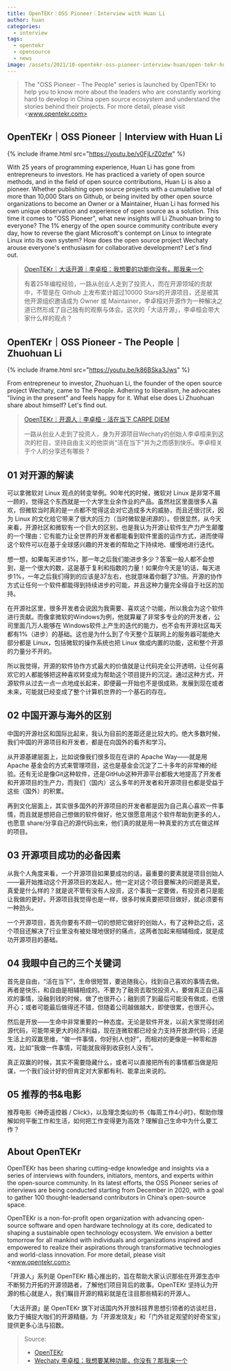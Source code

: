 ```yaml
---
title: OpenTEKr｜OSS Pioneer｜Interview with Huan Li
author: huan
categories:
  - interview
tags:
  - opentekr
  - opensource
  - news
image: /assets/2021/10-opentekr-oss-pioneer-interview-huan/open-tekr-huan.webp
---
```


> The  "OSS Pioneer - The People"  series is launched by OpenTEKr to help you to know more about the leaders who are constantly working hard to develop in China open source ecosystem and understand the stories behind their projects. For more detail, please visit <www.opentekr.com>

## OpenTEKr｜OSS Pioneer｜Interview with Huan Li

{% include iframe.html src="https://youtu.be/v0FjLrZ0zfw" %}

With 25 years of programming experience, Huan Li has gone from entrepreneurs to investors. He has practiced a variety of open source methods, and in the field of open source contributions, Huan Li is also a pioneer. Whether publishing open source projects with a cumulative total of more than 10,000 Stars on Github, or being invited by other open source organizations to become an Owner or a Maintainer, Huan Li has formed his own unique observation and experience of open source as a solution. This time it comes to "OSS Pioneer", what new insights will Li Zhuohuan bring to everyone? The 1% energy of the open source community contribute every day, how to reverse the giant Microsoft's contempt on Linux to integrate Linux into its own system? How does the open source project Wechaty arouse everyone's enthusiasm for collaborative development? Let's find out.

> [OpenTEKr｜大话开源｜李卓桓：我想要的功能你没有，那我来一个](https://www.bilibili.com/video/BV1N44y1i7GV)  
>  
> 有着25年编程经验，一路从创业人走到了投资人，而在开源领域的贡献中，不管是在 Github 上发布累计超过10000 Stars的开源项目，还是被其他开源组织邀请成为 Owner 或 Maintainer，李卓桓对开源作为一种解决之道已然形成了自己独有的观察与体会。这次的「大话开源」，李卓桓会带大家什么样的观点？

## OpenTEKr｜OSS Pioneer - The People｜Zhuohuan Li

{% include iframe.html src="https://youtu.be/k86BSka3Jws" %}

From entrepreneur to investor, Zhuohuan Li, the founder of the open source project Wechaty, came to The People. Adhering to liberalism, he advocates "living in the present" and feels happy for it. What else does Li Zhuohuan share about himself? Let's find out.

> [OpenTEKr｜开源人｜李卓桓 - 活在当下 CARPE DIEM](https://www.bilibili.com/video/BV1j3411874h)  
>  
> 一路从创业人走到了投资人，身为开源项目Wechaty的创始人李卓桓来到这次的栏目，坚持自由主义的他崇尚“活在当下”并为之而感到快乐。李卓桓关于个人的分享还有哪些？

## 01 对开源的解读

可以拿微软对 Linux 观点的转变举例。90年代的时候，微软对 Linux 是非常不屑一顾的，觉得这个东西就是一个大学生业余作业的产品。虽然社区里面很多人喜欢，但微软当时真的是一点都不觉得这会对它造成多大的威胁，而且还很讨厌，因为 Linux 的文化给它带来了很大的压力（当时微软是闭源的）。但很显然，从今天来看，开源社区和微软有一个巨大的区别，也是我认为开源让软件生产力产生颠覆的一个理由：它有能力让全世界的开发者都能看到软件里面的运作方式，进而使得这个软件可以在基于全球感兴趣的开发者的帮助之下持续地、缓慢地进行迭代。

想一想，如果每天进步1%，那一年之后我们能进步多少？答案一般人都不会想到，是一个很大的数，这是基于复利和指数的力量！如果你今天是1的话，每天进步1%，一年之后我们得到的应该是37左右，也就意味着你翻了37倍。开源的协作方式让任何一个软件都能得到持续进步的可能，并且这种力量完全得自于社区的加持。

在开源社区里，很多开发者会说因为我需要、喜欢这个功能，所以我会为这个软件进行贡献。而像拿微软的Windows为例，他就算雇了非常多专业的的开发者，公司里面几万人能够在 Windows软件上产生的迭代的能力，也不会有开源社区每天都有1%（进步）的基础。这也是为什么到了今天整个互联网上的服务器可能绝大部分都是 Linux，包括微软的操作系统也把 Linux 做成内置的功能，这和整个开源的力量分不开的。

所以我觉得，开源的软件协作方式最大的价值就是让代码完全公开透明，让任何喜欢它的人都能够把这种喜欢转变成为帮助这个项目提升的沉淀。通过这种方式，开源软件从过去一点一点地成长起来，即便最一开始也不是很成熟，发展到现在或者未来，可能就已经变成了整个计算机世界的一个基石的存在。

## 02 中国开源与海外的区别

中国的开源社区和国际比起来，我认为目前的差距还是比较大的。绝大多数时候，我们中国的开源项目和开发者，都是在向国外的看齐和学习。

从开源基建层面上，比如说像我们很多现在在讲的 Apache Way——就是用Apache 基金会的方式来管理项目，这也是基金会沉淀了二十多年的非常棒的经验。还有无论是像Git这种软件，还是GitHub这种开源平台都极大地提高了开发者和开源项目的生产力，而我们（国内）这么多年的开发者和开源项目也都是受益于这些（国外）的积累。

再到文化层面上，其实很多国外的开源项目的开发者都是因为自己真心喜欢一件事情，而且就是想把自己想做的软件做好，他又很愿意用这个软件帮助到更多的人，也愿意 share/分享自己的源代码出来，他们真的就是用一种真爱的方式在做这样的项目。

## 03 开源项目成功的必备因素

从我个人角度来看，一个开源项目如果要成功的话，最重要的要素就是项目创始人——最开始推动这个开源项目的发起人，他一定对这个项目要解决的问题是真爱。真爱是什么样的？就是说不管有没有人投资，这个事我一定要做，有投资者只是能让我做的更好。开源项目我觉得也是一样，很多时候真要把项目做好，就必须要有一种劲头。

一个开源项目，首先你要有不顾一切的想把它做好的创始人，有了这种劲之后，这个项目还解决了行业里没有被处理地很好的痛点，这两者加起来相辅相成，就是成功开源项目的基础。

## 04 我眼中自己的三个关键词

首先是自由，“活在当下”，生命很短暂，要追随我心，找到自己喜欢的事情去做。再者是快乐，和自由是相辅相成的。不要为了融资去取悦投资人，要做真正自己喜欢的事情，没融到钱的时候，做了也很开心；融到资了到最后可能没有做成，也很开心；或者可能最后做得还不错，但随着公司越做越大，即使很累，也很开心。

然后是开放——生命中非常重要的一种态度。无论是软件开发，以前大家觉得封闭源代码，可能带来更大的经济利益，现在连微软都已经全力支持开放源代码；还是生活上的双赢思维，“做一件事情，你好别人也好”，而相对的更像是一种零和游戏，比如“我做一件事情，可能就我得到收获别人没有”。

真正双赢的时候，其实不需要隐藏什么，或者可以直接把所有的事情都当做是阳谋，一个我们设计好的但肯定对大家都有利、能拿出来说的。

## 05 推荐的书&电影

推荐电影《神奇遥控器 / Click》，以及理念类似的书《每周工作4小时》，帮助你理解如何平衡工作和生活，如何把工作变得更为高效？理解自己生命中为什么要工作？

## About OpenTEKr

OpenTEKr has been sharing cutting-edge knowledge and insights via a series of interviews with founders, initiators, mentors, and experts within the open-source community. In its latest efforts, the OSS Pioneer series of interviews are being conducted starting from December in 2020, with a goal to gather 100 thought-leadersand contributors in China’s open-source space.

OpenTEKr is a non-for-profit open organization with advancing open-source software and open hardware technology at its core, dedicated to shaping a sustainable open technology ecosystem. We envision a better tomorrow for all mankind with individuals and organizations inspired and empowered to realize their aspirations through transformative technologies and world-class innovation. For more detail, please visit <www.opentekr.com>

「开源人」系列是 OpenTEKr 精心推出的，旨在帮助大家认识那些在开源生态中不断努力开拓的开源领路者，了解他们项目背后的故事。OpenTEKr 坚持认为开源的核心就是人，我们瞩目开源的精彩就是在注目那些精彩的开源人。

「大话开源」是 OpenTEKr 旗下对话国内外开放科技界思想引领者的访谈栏目，致力于捕捉大咖们的开源精髓，为「开源发烧友」和「门外驻足观望的好奇宝宝」提供更多心法与招数。

> Source:  
>
> - [OpenTEKr](https://www.linkedin.com/feed/update/urn:li:activity:6859768644856098816/)
> - [Wechaty 李卓桓：我想要某种功能，你没有？那我来一个](https://mp.weixin.qq.com/s/TXWKTTso5104BP-tTgWl_A)
